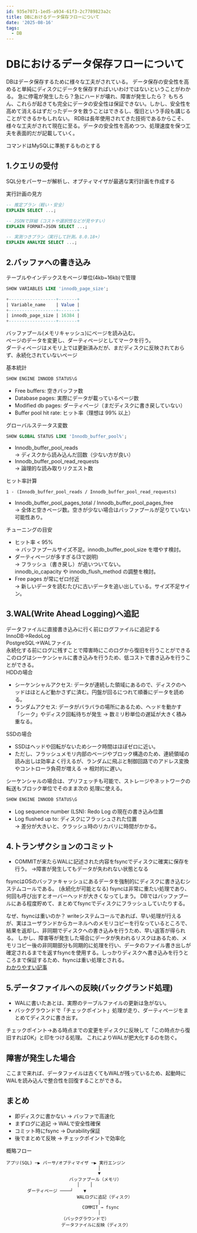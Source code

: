 ```yaml
---
id: 935e7071-1ed5-a934-61f3-2c7789823a2c
title: DBにおけるデータ保存フローについて
date: '2025-08-16'
tags:
  - DB
---
```


# DBにおけるデータ保存フローについて
DBはデータ保存するために様々な工夫がされている。
データ保存の安全性を高めると単純にディスクにデータを保存すればいいわけではないということがわかる。
急に停電が発生したら？急にハードが壊れ、障害が発生したら？
もちろん、これらが起きても完全にデータの安全性は保証できない。しかし、安全性を高めて消えるはずだったデータを救うことはできるし、復旧という手段も講じることができるかもしれない。
RDBは長年使用されてきた技術であるからこそ、様々な工夫がされて現在に至る。データの安全性を高めつつ、処理速度を保つ工夫を表面的だが記載していく。

コマンドはMySQLに準拠するものとする

## 1.クエリの受付
SQL分をパーサーが解析し、オプティマイザが最適な実行計画を作成する

実行計画の見方

```sql
-- 推定プラン（軽い・安全）
EXPLAIN SELECT ...;

-- JSONで詳細（コストや選択性などが見やすい）
EXPLAIN FORMAT=JSON SELECT ...;

-- 実測つきプラン（実行して計測。8.0.18+）
EXPLAIN ANALYZE SELECT ...;
```

## 2.バッファへの書き込み
テーブルやインデックスをページ単位(4kb~16kb)で管理
```sql
SHOW VARIABLES LIKE 'innodb_page_size';

+------------------+-------+
| Variable_name    | Value |
+------------------+-------+
| innodb_page_size | 16384 |
+------------------+-------+
```

バッファプール(メモリキャッシュ)にページを読み込む。<br>
ページのデータを変更し、ダーティページとしてマークを行う。<br>
ダーティページはメモリ上では更新済みだが、まだディスクに反映されておらず、永続化されていないページ

基本統計
```sql
SHOW ENGINE INNODB STATUS\G
```
- Free buffers: 空きバッファ数
- Database pages: 実際にデータが載っているページ数
- Modified db pages: ダーティページ（まだディスクに書き戻していない）
- Buffer pool hit rate: ヒット率（理想は 99% 以上）

グローバルステータス変数
```sql
SHOW GLOBAL STATUS LIKE 'Innodb_buffer_pool%';
```
- Innodb_buffer_pool_reads<br>
→ ディスクから読み込んだ回数（少ない方が良い）<br>
- Innodb_buffer_pool_read_requests<br>
→ 論理的な読み取りリクエスト数

ヒット率計算
```
1 - (Innodb_buffer_pool_reads / Innodb_buffer_pool_read_requests)
```
- Innodb_buffer_pool_pages_total / Innodb_buffer_pool_pages_free<br>
→ 全体と空きページ数。空きが少ない場合はバッファプールが足りていない可能性あり。

チューニングの目安<br>
- ヒット率 < 95%<br>
→ バッファプールサイズ不足。innodb_buffer_pool_size を増やす検討。<br>
- ダーティページが多すぎる(3で説明)<br>
→ フラッシュ（書き戻し）が追いついてない。<br>
innodb_io_capacity や innodb_flush_method の調整を検討。<br>
- Free pages が常にゼロ付近<br>
→ 新しいデータを読むたびに古いデータを追い出している。サイズ不足サイン。


## 3.WAL(Write Ahead Logging)へ追記
データファイルに直接書き込みに行く前にログファイルに追記する<br>
InnoDB->RedoLog<br>
PostgreSQL->WALファイル<br>
永続化する前にログに残すことで障害時にこのログから復旧を行うことができる<br>
このログはシーケンシャルに書き込みを行うため、低コストで書き込みを行うことができる。<br>
HDDの場合<br>
- シーケンシャルアクセス: データが連続した領域にあるので、ディスクのヘッドはほとんど動かさずに済む。円盤が回るにつれて順番にデータを読める。<br>
- ランダムアクセス: データがバラバラの場所にあるため、ヘッドを動かす「シーク」やディスク回転待ちが発生 → 数ミリ秒単位の遅延が大きく積み重なる。

SSDの場合<br>
- SSDはヘッドや回転がないためシーク時間はほぼゼロに近い。
- ただし、フラッシュメモリ内部のページやブロック構造のため、連続領域の読み出しは効率よく行えるが、ランダムに飛ぶと制御回路でのアドレス変換やコントローラ負荷が増える → 相対的に遅い。

シーケンシャルの場合は、プリフェッチも可能で、ストレージやネットワークの転送もブロック単位でそのまま次の
処理に使える。

```sql
SHOW ENGINE INNODB STATUS\G
```
- Log sequence number (LSN): Redo Log の現在の書き込み位置
- Log flushed up to: ディスクにフラッシュされた位置<br>
→ 差分が大きいと、クラッシュ時のリカバリに時間がかかる。

## 4.トランザクションのコミット
- COMMITが来たらWALに記述された内容をfsyncでディスクに確実に保存を行う。
→障害が発生してもデータが失われない状態となる

fsyncはOSのバッファキャッシュにあるデータを強制的にディスクに書き込むシステムコールである。
(永続化が可能となる)
fsyncは非常に重たい処理であり、何回も呼び出すとオーバーヘッドが大きくなってしまう。
DBではバッファプールにある程度貯めて、まとめてfsyncでディスクにフラッシュしていたりする。

なぜ、fsyncは重いのか？
writeシステムコールであれば、早い処理が行えるが、実はユーザランドからカーネルへのメモリコピーを行なっているところで、結果を返却し、非同期でディスクへの書き込みを行うため、早い返答が得られる。
しかし、障害等が発生した場合にデータが失われるリスクはあるため、メモリコピー後の非同期部分も同期的に処理を行い、データのファイル書き出しが確定されるまでを返すfsyncを使用する。しっかりディスクへ書き込みを行うところまで保証するため、fsyncは重い処理とされる。<br>
[わかりやすい記事](https://yasukata.hatenablog.com/entry/2020/06/24/072609)

## 5.データファイルへの反映(バックグランド処理)
- WALに書いたあとは、実際のテーブルファイルの更新は急がない。
- バックグラウンドで「チェックポイント」処理が走り、ダーティページをまとめてディスクに書き出す。

チェックポイント→ある時点までの変更をディスクに反映して「この時点から復旧すればOK」と印をつける処理。
これによりWALが肥大化するのを防ぐ。

## 障害が発生した場合
ここまで来れば、データファイルは古くてもWALが残っているため、起動時にWALを読み込んで整合性を回復することができる。

## まとめ
- 即ディスクに書かない → バッファで高速化
- まずログに追記 → WALで安全性確保
- コミット時にfsync → Durability保証
- 後でまとめて反映 → チェックポイントで効率化

概略フロー
```
アプリ(SQL) ─▶ パーサ/オプティマイザ ─▶ 実行エンジン
                                   │
                                   ▼
                        バッファプール（メモリ）
                           │    │
        ダーティページ ────┘    ▼
                           WALログに追記（ディスク）
                                   │
                             COMMIT → fsync
                                   │
                     （バックグラウンドで）
                     データファイルに反映（ディスク）
```